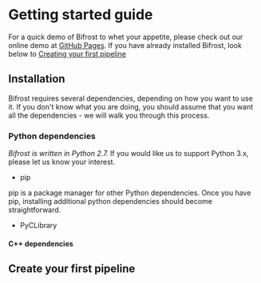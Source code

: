 <!---
Currently using this book of tips : https://jacobian.org/writing/great-documentation/
-->

<!---
Should get a newbie up and running in about 30 minutes!
-->

# Getting started guide

For a quick demo of Bifrost to whet your appetite, please check out our online demo at [GitHub Pages](bifrost.github.io). If you have already installed Bifrost, look below to [Creating your first pipeline](#tutorial)

## Installation

Bifrost requires several dependencies, depending on how you want to use it. If you don't know what you are doing, you should assume that you want all the dependencies - we will walk you through this process.

### Python dependencies

*Bifrost is written in Python 2.7.* If you would like us to support Python 3.x, please let us know your interest.

- pip 

pip is a package manager for other Python dependencies. Once you have pip, installing additional python dependencies should become straightforward. 

- PyCLibrary

#### C++ dependencies

## <a name="tutorial">Create your first pipeline</a>